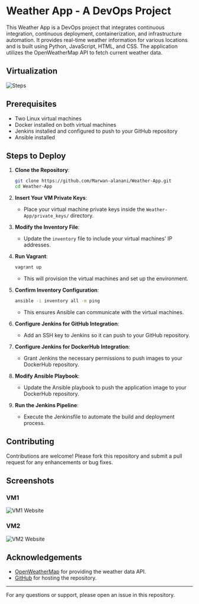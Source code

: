 # Weather App - A DevOps Project

This Weather App is a DevOps project that integrates continuous integration, continuous deployment, containerization, and infrastructure automation. It provides real-time weather information for various locations and is built using Python, JavaScript, HTML, and CSS. The application utilizes the OpenWeatherMap API to fetch current weather data.

## Virtualization
![Steps](https://github.com/user-attachments/assets/09f33d4d-ad95-49fa-8c44-4b2fd6b00523)

## Prerequisites

- Two Linux virtual machines
- Docker installed on both virtual machines
- Jenkins installed and configured to push to your GitHub repository
- Ansible installed

## Steps to Deploy

1. **Clone the Repository**:
   ```bash
   git clone https://github.com/Marwan-alanani/Weather-App.git
   cd Weather-App
   ```

2. **Insert Your VM Private Keys**:
   - Place your virtual machine private keys inside the `Weather-App/private_keys/` directory.

3. **Modify the Inventory File**:
   - Update the `inventory` file to include your virtual machines' IP addresses.

4. **Run Vagrant**:
   ```bash
   vagrant up
   ```
   - This will provision the virtual machines and set up the environment.

5. **Confirm Inventory Configuration**:
   ```bash
   ansible -i inventory all -m ping
   ```
   - This ensures Ansible can communicate with the virtual machines.

6. **Configure Jenkins for GitHub Integration**:
   - Add an SSH key to Jenkins so it can push to your GitHub repository.

7. **Configure Jenkins for DockerHub Integration**:
   - Grant Jenkins the necessary permissions to push images to your DockerHub repository.

8. **Modify Ansible Playbook**:
   - Update the Ansible playbook to push the application image to your DockerHub repository.

9. **Run the Jenkins Pipeline**:
   - Execute the Jenkinsfile to automate the build and deployment process.

## Contributing
Contributions are welcome! Please fork this repository and submit a pull request for any enhancements or bug fixes.

## Screenshots
### VM1
![VM1 Website](https://github.com/user-attachments/assets/9064851c-32e6-4e11-ae66-1029dbb585ef)
### VM2
![VM2 Website](https://github.com/user-attachments/assets/5c9f27ae-ce8d-4449-a584-129940a68109)

## Acknowledgements

- [OpenWeatherMap](https://openweathermap.org/) for providing the weather data API.
- [GitHub](https://github.com/) for hosting the repository.

---

For any questions or support, please open an issue in this repository.
